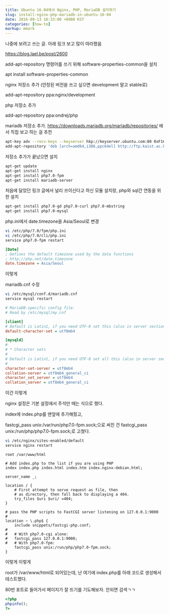 ```yaml
---
title: Ubuntu 16.04에서 Nginx, PHP, MariaDB 설치하기
slug: install-nginx-php-mariadb-in-ubuntu-16-04
date: 2016-09-13 16:33:00 +0900 KST
categories: [how-to]
markup: mmark
---
```


나중에 보려고 쓰는 글. 아래 링크 보고 많이 따라했음

<https://blog.lael.be/post/2600>

add-apt-repository 명령어를 쓰기 위해 software-properties-common을 설치

apt install software-properties-common

nginx 저장소 추가 (안정된 버전을 쓰고 싶으면 development 말고 stable로)

add-apt-repository ppa:nginx/development

php 저장소 추가

add-apt-repository ppa:ondrej/php

mariadb 저장소 추가.
<https://downloads.mariadb.org/mariadb/repositories/> 에서 직접 보고 하는 걸 추천

```sh
apt-key adv --recv-keys --keyserver hkp://keyserver.ubuntu.com:80 0xF1656F24C74CD1D8
add-apt-repository 'deb [arch=amd64,i386,ppc64el] http://ftp.kaist.ac.kr/mariadb/repo/10.1/ubuntu xenial main'
```

저장소 추가가 끝났으면 설치

```sh
apt-get update
apt-get install nginx
apt-get install php7.0-fpm
apt-get install mariadb-server
```

처음에 달았던 링크 글에서 널리 쓰이신다고 하신 모듈 설치랑, php와 sql간 연동을 위한 설치

```sh
apt-get install php7.0-gd php7.0-curl php7.0-mbstring
apt-get install php7.0-mysql
```

php.ini에서 date.timezone을 Asia/Seoul로 변경

```sh
vi /etc/php/7.0/fpm/php.ini
vi /etc/php/7.0/cli/php.ini
service php7.0-fpm restart
```

```ini
[Date]
; Defines the default timezone used by the data functions
; http://php.net/date.timezone
date.timezone = Asia/Seoul
```

이렇게

mariadb.cnf 수정

```sh
vi /etc/mysql/conf.d/mariadb.cnf
service mysql restart
```

```ini
# MariaDB-specific config file.
# Read by /etc/mysql/my.cnf

[client]
# Default is Latin1, if you need UTF-8 set this (also in server section)
default-character-set = utf8mb4

[mysqld]
#
# * Character sets
#
# Default is Latin1, if you need UTF-8 set all this (also in server section)
#
character-set-server = utf8mb4
collation-server = utf8mb4_general_ci
character_set_server = utf8mb4
collation_server = utf8mb4_general_ci
```

이건 이렇게

nginx 설정은 기본 설정에서 주석만 떼는 식으로 했다.

index에 index.php를 맨앞에 추가해줬고,

fastcgi_pass unix:/var/run/php7.0-fpm.sock;으로 써진 건 fastcgi_pass unix:/run/php/php7.0-fpm.sock;로 고쳤다.

```sh
vi /etc/nginx/sites-enabled/default
service nginx restart
```

```nginx
root /var/www/html

# Add index.php to the list if you are using PHP
index index.php index.html index.htm index.nginx-debian.html;

server_name _;

location / {
    # First attempt to serve request as file, then
    # as directory, then fall back to displaying a 404.
    try_files $uri $uri/ =404;
}

# pass the PHP scripts to FastCGI server listening on 127.0.0.1:9000
#
location ~ \.php$ {
    include snippets/fastcgi-php.conf;
#
#   # With php7.0-cgi alone:
#   fastcgi_pass 127.0.0.1:9000;
#   # With php7.0-fpm:
    fastcgi_pass unix:/run/php/php7.0-fpm.sock;
}
```

이렇게 이렇게

root가 /var/www/html로 되어있는데, 난 여기에 index.php를 아래 코드로 생성해서 테스트했다.

80번 포트로 들어가서 페이지가 잘 뜨기를 기도해보자. 안되면 검색ㄱㄱ

```php
<?php
phpinfo();
?>
```
